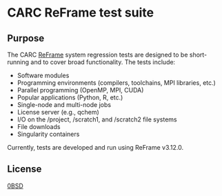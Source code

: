 # CARC ReFrame test suite

## Purpose

The CARC [ReFrame](https://reframe-hpc.readthedocs.io/en/stable/index.html) system regression tests are designed to be short-running and to cover broad functionality. The tests include:

- Software modules
- Programming environments (compilers, toolchains, MPI libraries, etc.)
- Parallel programming (OpenMP, MPI, CUDA)
- Popular applications (Python, R, etc.)
- Single-node and multi-node jobs
- License server (e.g., qchem)
- I/O on the /project, /scratch1, and /scratch2 file systems
- File downloads
- Singularity containers

Currently, tests are developed and run using ReFrame v3.12.0.

## License

[0BSD](LICENSE)
